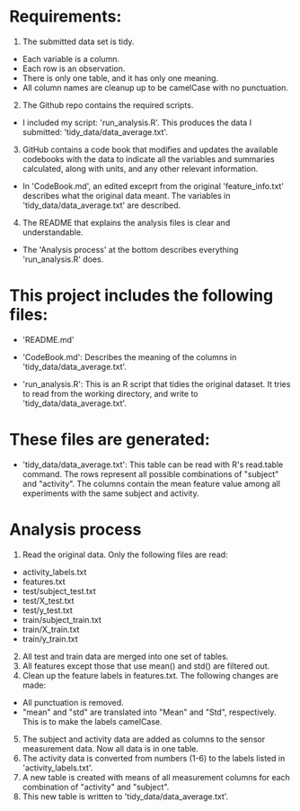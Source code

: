 Requirements:
============

1. The submitted data set is tidy.
  * Each variable is a column.
  * Each row is an observation.
  * There is only one table, and it has only one meaning.
  * All column names are cleanup up to be camelCase with no punctuation.
2. The Github repo contains the required scripts.
  * I included my script: 'run_analysis.R'. This produces the data I submitted: 'tidy_data/data_average.txt'.
3. GitHub contains a code book that modifies and updates the available codebooks with the data to indicate all the variables and summaries calculated, along with units, and any other relevant information.
  * In 'CodeBook.md', an edited exceprt from the original 'feature_info.txt' describes what the original data meant. The variables in 'tidy_data/data_average.txt' are described.
4. The README that explains the analysis files is clear and understandable.
  * The 'Analysis process' at the bottom describes everything 'run_analysis.R' does.

This project includes the following files:
=========================================

- 'README.md'

- 'CodeBook.md': Describes the meaning of the columns in 'tidy_data/data_average.txt'.

- 'run_analysis.R': This is an R script that tidies the original dataset. It tries to read from the working directory, and write to 'tidy_data/data_average.txt'.

These files are generated:
=========================

- 'tidy_data/data_average.txt': This table can be read with R's read.table command. The rows represent all possible combinations of "subject" and "activity". The columns contain the mean feature value among all experiments with the same subject and activity.

Analysis process
================
1. Read the original data. Only the following files are read:
  * activity_labels.txt
  * features.txt
  * test/subject_test.txt
  * test/X_test.txt
  * test/y_test.txt
  * train/subject_train.txt
  * train/X_train.txt
  * train/y_train.txt
2. All test and train data are merged into one set of tables.
3. All features except those that use mean() and std() are filtered out.
4. Clean up the feature labels in features.txt. The following changes are made:
  * All punctuation is removed.
  * "mean" and "std" are translated into "Mean" and "Std", respectively. This is to make the labels camelCase.
5. The subject and activity data are added as columns to the sensor measurement data. Now all data is in one table.
6. The activity data is converted from numbers (1-6) to the labels listed in 'activity_labels.txt'.
7. A new table is created with means of all measurement columns for each combination of "activity" and "subject".
8. This new table is written to 'tidy_data/data_average.txt'.
